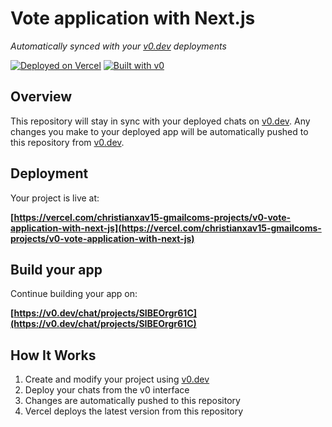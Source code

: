 # Vote application with Next.js

*Automatically synced with your [v0.dev](https://v0.dev) deployments*

[![Deployed on Vercel](https://img.shields.io/badge/Deployed%20on-Vercel-black?style=for-the-badge&logo=vercel)](https://vercel.com/christianxav15-gmailcoms-projects/v0-vote-application-with-next-js)
[![Built with v0](https://img.shields.io/badge/Built%20with-v0.dev-black?style=for-the-badge)](https://v0.dev/chat/projects/SIBEOrgr61C)

## Overview

This repository will stay in sync with your deployed chats on [v0.dev](https://v0.dev).
Any changes you make to your deployed app will be automatically pushed to this repository from [v0.dev](https://v0.dev).

## Deployment

Your project is live at:

**[https://vercel.com/christianxav15-gmailcoms-projects/v0-vote-application-with-next-js](https://vercel.com/christianxav15-gmailcoms-projects/v0-vote-application-with-next-js)**

## Build your app

Continue building your app on:

**[https://v0.dev/chat/projects/SIBEOrgr61C](https://v0.dev/chat/projects/SIBEOrgr61C)**

## How It Works

1. Create and modify your project using [v0.dev](https://v0.dev)
2. Deploy your chats from the v0 interface
3. Changes are automatically pushed to this repository
4. Vercel deploys the latest version from this repository